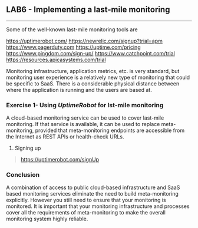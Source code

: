 ## LAB6 - Implementing a last-mile monitoring
---
Some of the well-known last-mile monitoring tools are 

https://uptimerobot.com/
https://newrelic.com/signup?trial=apm
https://www.pagerduty.com
https://uptime.com/pricing
https://www.pingdom.com/sign-up/
https://www.catchpoint.com/trial
https://resources.apicasystems.com/trial


Monitoring infrastructure, application metrics, etc. is very standard, but monitoring user experience is a relatively new type of monitoring that could be specific to SaaS. There is a considerable physical distance between where the application is running and the users are based at.


### Exercise 1- Using *UptimeRobot* for lst-mile monitoring

A cloud-based monitoring service can be used to cover last-mile monitoring. If that service is available, it can be used to replace meta-monitoring, provided that meta-monitoring endpoints are accessible from the Internet as REST APIs or health-check URLs.

1. Signing up

> https://uptimerobot.com/signUp



### Conclusion

A combination of access to public cloud-based infrastructure and SaaS based monitoring services eliminate the need to build meta-monitoring explicitly. However you still need to ensure that your monitoring is monitored. It is important that your monitoring infrastructure and processes cover all the requirements of meta-monitoring to make the overall monitoring system highly reliable.